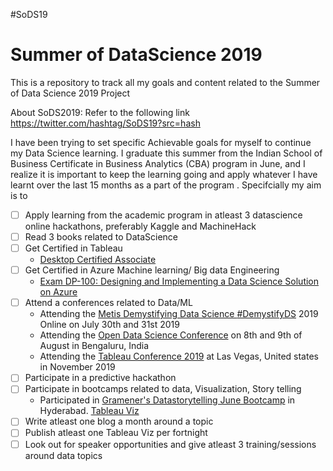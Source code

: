 #SoDS19
# Summer of DataScience 2019

This is a repository to track all my goals and content related to the Summer of Data Science 2019 Project

About SoDS2019: Refer to the following link https://twitter.com/hashtag/SoDS19?src=hash

I have been trying to set specific Achievable goals for myself to continue my Data Science learning. I graduate this summer from the Indian School of Business Certificate in Business Analytics (CBA) program in June, and I realize it is important to keep the learning going and apply whatever I have learnt over the last 15 months as a part of the program . Specifcially my aim is to

- [ ] Apply learning from the academic program in atleast 3 datascience online hackathons, preferably Kaggle and MachineHack
- [ ] Read 3 books related to DataScience
- [ ] Get Certified in Tableau
   -  [Desktop Certified Associate](https://www.tableau.com/learn/certification/desktop-certified-associate)
- [ ] Get Certified in Azure Machine learning/ Big data Engineering
   -  [Exam DP-100: Designing and Implementing a Data Science Solution on Azure](https://www.microsoft.com/en-us/learning/exam-dp-100.aspx)
- [ ] Attend a conferences related to Data/ML
   -  Attending the [Metis Demystifying Data Science ](https://www.thisismetis.com/demystifying-data-science) [#DemystifyDS](https://twitter.com/hashtag/demystifyds) 2019 Online on July 30th and 31st 2019
   -  Attending the [Open Data Science Conference](https://india.odsc.com/) on 8th and 9th of August in Bengaluru, India
   -  Attending the [Tableau Conference 2019](https://tc19.tableau.com/) at Las Vegas, United states in November 2019
- [ ] Participate in a predictive hackathon
- [ ] Participate in bootcamps related to data, Visualization, Story telling
   - Participated in [Gramener's Datastorytelling June Bootcamp](https://gramener.com/hackathon/) in Hyderabad. [Tableau Viz](https://public.tableau.com/profile/snehith.allamraju#!/vizhome/DelhiBusTransitAnalysis/DelhiBusTransitAnalysis)
- [ ] Write atleast one blog a month around a topic
- [ ] Publish atleast one Tableau Viz per fortnight
- [ ] Look out for speaker opportunities and give atleast 3 training/sessions around data topics
